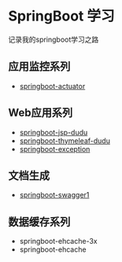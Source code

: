 # SpringBoot 学习

记录我的springboot学习之路

## 应用监控系列
- [springboot-actuator](https://www.zybuluo.com/javazjm/note/835135)

## Web应用系列
- [springboot-jsp-dudu](https://www.zybuluo.com/javazjm/note/827058)
- [springboot-thymeleaf-dudu](https://www.zybuluo.com/javazjm/note/669064)
- [springboot-exception](https://www.zybuluo.com/javazjm/note/838031)

## 文档生成
- [springboot-swagger1](https://www.zybuluo.com/javazjm/note/876587)

## 数据缓存系列
- springboot-ehcache-3x
- springboot-ehcache